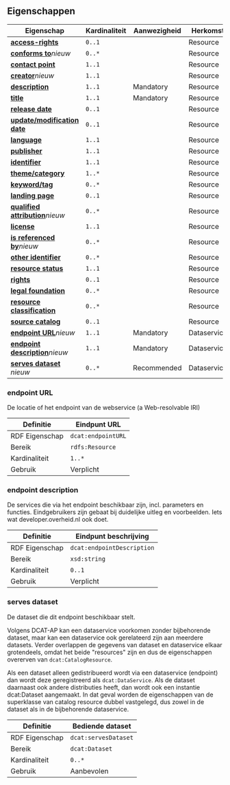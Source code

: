 ## Eigenschappen

| **Eigenschap**                                                                           | Kardinaliteit | Aanwezigheid | Herkomst    |
| ---------------------------------------------------------------------------------------- | ------------- | ------------ | ----------- |
| <a href="#access-rights">**access-rights**</a>                                           | `0..1`        |              | Resource    |
| <a href="#conforms-to">**conforms to**</a><em class="new">nieuw</em>                     | `0..*`        |              | Resource    |
| <a href="#contact-point">**contact point**</a>                                           | `1..1`        |              | Resource    |
| <a href="#creator">**creator**</a><em class="new">nieuw</em>                             | `1..1`        |              | Resource    |
| <a href="#description">**description**</a>                                               | `1..1`        | Mandatory    | Resource    |
| <a href="#title-0">**title** </a>                                                        | `1..1`        | Mandatory    | Resource    |
| <a href="#release-date">**release date**                                                 | `0..1`        |              | Resource    |
| <a href="#update-modification-date">**update/modification date**</a>                     | `0..1`        |              | Resource    |
| <a href="#language">**language**  </a>                                                   | `1..1`        |              | Resource    |
| <a href="#publisher">**publisher**    </a>                                               | `1..1`        |              | Resource    |
| <a href="#identifier">**identifier** </a>                                                | `1..1`        |              | Resource    |
| <a href="#theme-category">**theme/category** </a>                                        | `1..*`        |              | Resource    |
| <a href="#keyword-tag">**keyword/tag**</a>                                               | `0..*`        |              | Resource    |
| <a href="#landing-page">**landing page**</a>                                             | `0..1`        |              | Resource    |
| <a href="#qualified-attribution">**qualified attribution**</a><em class="new">nieuw</em> | `0..*`        |              | Resource    |
| <a href="#license">**license** </a>                                                      | `1..1`        |              | Resource    |
| <a href="#is-referenced-by">**is referenced by**</a><em class="new">nieuw</em>           | `0..*`        |              | Resource    |
| <a href="#other-identifier">**other identifier**</a>                                     | `0..*`        |              | Resource    |
| <a href="#resource-status">**resource status**</a>                                       | `1..1`        |              | Resource    |
| <a href="#rights">**rights**</a>                                                         | `0..1`        |              | Resource    |
| <a href="#legal-foundation">**legal foundation**</a>                                     | `0..*`        |              | Resource    |
| <a href="#resource-classification">**resource classification**</a>                       | `0..*`        |              | Resource    |
| <a href="#source-catalog">**source catalog** </a>                                        | `0..1`        |              | Resource    |
| <a href="#endpoint-url">**endpoint URL**</a><em class="new">nieuw</em>                   | `1..1`        | Mandatory    | Dataservice |
| <a href="#endpoint-description">**endpoint description**</a><em class="new">nieuw</em>   | `1..1`        | Mandatory    | Dataservice |
| <a href="#serves-dataset">**serves dataset** </a><em class="new">nieuw</em>              | `0..*`        | Recommended  | Dataservice |


### endpoint URL

De locatie of het endpoint van de webservice (a Web-resolvable IRI)

| Definitie      | Eindpunt URL       |
| -------------- | ------------------ |
| RDF Eigenschap | `dcat:endpointURL` |
| Bereik         | `rdfs:Resource`    |
| Kardinaliteit  | `1..*`             |
| Gebruik        | Verplicht          |

### endpoint description

De services die via het endpoint beschikbaar zijn, incl. parameters en functies.
Eindgebruikers zijn gebaat bij duidelijke uitleg en voorbeelden. Iets wat developer.overheid.nl ook doet.

| Definitie      | Eindpunt beschrijving      |
| -------------- | -------------------------- |
| RDF Eigenschap | `dcat:endpointDescription` |
| Bereik         | `xsd:string`               |
| Kardinaliteit  | `0..1`                     |
| Gebruik        | Verplicht                  |


### serves dataset

De dataset die dit endpoint beschikbaar stelt.

Volgens DCAT-AP kan een dataservice voorkomen zonder bijbehorende dataset, maar kan een dataservice ook gerelateerd zijn aan meerdere datasets. Verder overlappen de gegevens van dataset en dataservice elkaar grotendeels, omdat het beide "resources" zijn en dus de eigenschappen overerven van `dcat:CatalogResource`.

Als een dataset alleen gedistribueerd wordt via een dataservice (endpoint) dan wordt deze geregistreerd als `dcat:DataService`. Als de dataset daarnaast ook andere distributies heeft, dan wordt ook een instantie dcat:Dataset aangemaakt. In dat geval worden de eigenschappen van de superklasse van catalog resource dubbel vastgelegd, dus zowel in de dataset als in de bijbehorende dataservice.

| Definitie      | Bediende dataset     |
| -------------- | -------------------- |
| RDF Eigenschap | `dcat:servesDataset` |
| Bereik         | `dcat:Dataset`       |
| Kardinaliteit  | `0..*`               |
| Gebruik        | Aanbevolen           |
